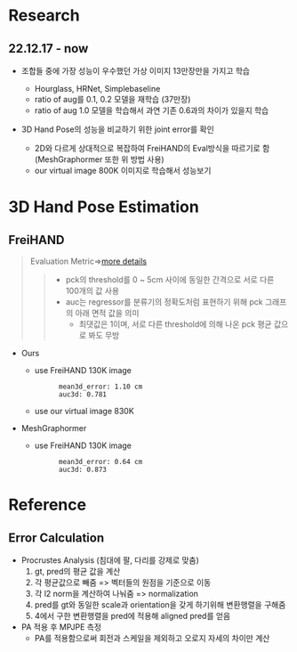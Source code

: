 # Research
## 22.12.17 - now
- 조합들 중에 가장 성능이 우수했던 가상 이미지 13만장만을 가지고 학습
	- Hourglass, HRNet, Simplebaseline
	- ratio of aug를 0.1, 0.2 모델을 재학습 (37만장)
	- ratio of aug 1.0 모델을 학습해서 과연 기존 0.6과의 차이가 있을지 학습

- 3D Hand Pose의 성능을 비교하기 위한 joint error를 확인
	- 2D와 다르게 상대적으로 복잡하여 FreiHAND의 Eval방식을 따르기로 함 (MeshGraphormer 또한 위 방법 사용)
	- our virtual image 800K 이미지로 학습해서 성능보기


# 3D Hand Pose Estimation
##  FreiHAND
> Evaluation Metric=>[more details](#error-calculation)
>>- pck의 threshold를 0 ~ 5cm 사이에 동일한 간격으로 서로 다른 100개의 값 사용
>>- auc는 regressor를 분류기의 정확도처럼 표현하기 위해 pck 그래프의 아래 면적 값을 의미
>>	 - 최댓값은 1이며, 서로 다른 threshold에 의해 나온 pck 평균 값으로 봐도 무방

- Ours
	- use FreiHAND 130K image

				mean3d_error: 1.10 cm
				auc3d: 0.781

	- use our virtual image 830K

- MeshGraphormer
	- use FreiHAND 130K image

				mean3d_error: 0.64 cm
				auc3d: 0.873


# Reference
## Error Calculation
- Procrustes Analysis (침대에 팔, 다리를 강제로 맞춤)
	1. gt, pred의 평균 값을 계산
	2. 각 평균값으로 빼줌 => 벡터들의 원점을 기준으로 이동
	3. 각 l2 norm을 계산하여 나눠줌 => normalization
	4. pred를 gt와 동일한 scale과 orientation을 갖게 하기위해 변환행렬을 구해줌
	5. 4에서 구한 변환행렬을 pred에 적용해 aligned pred를 얻음
- PA 적용 후 MPJPE 측정
	- PA를 적용함으로써 회전과 스케일을 제외하고 오로지 자세의 차이만 계산
